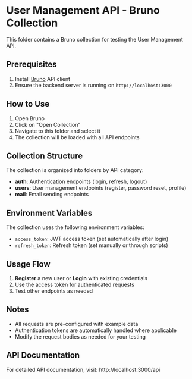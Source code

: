 # User Management API - Bruno Collection

This folder contains a Bruno collection for testing the User Management API.

## Prerequisites

1. Install [Bruno](https://www.usebruno.com/) API client
2. Ensure the backend server is running on `http://localhost:3000`

## How to Use

1. Open Bruno
2. Click on "Open Collection"
3. Navigate to this folder and select it
4. The collection will be loaded with all API endpoints

## Collection Structure

The collection is organized into folders by API category:

- **auth**: Authentication endpoints (login, refresh, logout)
- **users**: User management endpoints (register, password reset, profile)
- **mail**: Email sending endpoints

## Environment Variables

The collection uses the following environment variables:

- `access_token`: JWT access token (set automatically after login)
- `refresh_token`: Refresh token (set manually or through scripts)

## Usage Flow

1. **Register** a new user or **Login** with existing credentials
2. Use the access token for authenticated requests
3. Test other endpoints as needed

## Notes

- All requests are pre-configured with example data
- Authentication tokens are automatically handled where applicable
- Modify the request bodies as needed for your testing

## API Documentation

For detailed API documentation, visit: http://localhost:3000/api